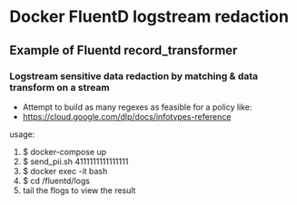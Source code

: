 # Docker FluentD logstream redaction
## Example of Fluentd record_transformer
### Logstream sensitive data redaction by matching & data transform on a stream
- Attempt to build as many regexes as feasible for a policy like:
- https://cloud.google.com/dlp/docs/infotypes-reference


usage:

1. $ docker-compose up
2. $ send_pii.sh 4111111111111111
3. $ docker exec -it bash
4. $ cd /fluentd/logs
5. tail the flogs to view the result

